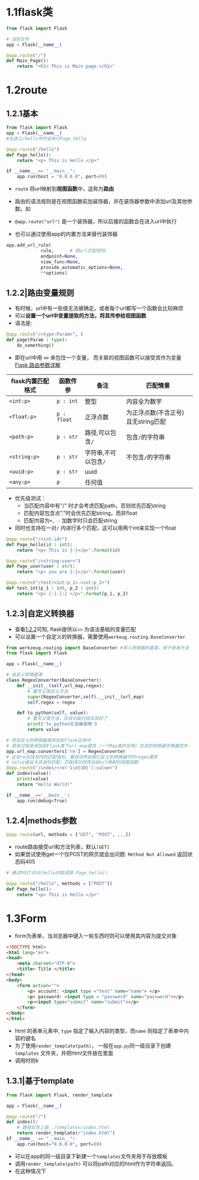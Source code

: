 # 1.1flask类

```python
from flask import Flask

# 当前文件
app = Flask(__name__)

@app.route("/")
def Main_Page():
    return "<h1> This is Main page.</h1>"

```
# 1.2route

## 1.2.1基本

```python
from flask import Flask
app = Flask(__name__)
#在进入/hello中时会执行Page_hellp

@app.route("/hello")
def Page_hello():
    return "<p> This is Hello.</p>"

if __name__ == "__main__":
    app.run(host = "0.0.0.0", port=80)
```
- `route` 将url映射到**视图函数**中，这称为**路由**
- 路由的语法规则是在视图函数前加装饰器，并在装饰器参数中添加url及其他参数。如
- `@app.route("url")` 是一个装饰器，所以后接的函数会在进入url中执行

- 也可以通过使用app的内置方法来替代装饰器
```python
app.add_url_rule(
			 rule,      # 即url匹配规则 
			 endpoint=None, 
			 view_func=None, 
			 provide_automatic_options=None, 
			 **options)
``` 

## 1.2.2|路由变量规则


- 有时候，url中有一些值无法被确定。或者每个url都写一个函数会比较麻烦
- 可以**设置一个url中变量提取的方法，将其传参给视图函数**
- 语法是:
```python
@app.route("/<type:Param>", )
def page(Param : type):
    do_something()
```
- 即在url中用 **`<>`** 来包住一个变量， 而关联的视图函数可以接受其作为变量
[Flask 路由参数详解](https://tedboy.github.io/flask/quickstart/quickstart4.html?highlight=rule#variable-rules)

| flask内置匹配格式 | 函数传参    | 备注                 | 匹配情景     | 
| ----------------- | ----------- | -------------------- | --- |
| `<int:p>`         | `p : int`   | 整型                 |内容全为数字     |
| `<float:p>`       | `p : float` | 正浮点数             | 为正浮点数(不含正号)且无string匹配    |
| `<path:p>`        | `p : str`   | 路径,可以包含`/`     | 包含`/`的字符串    |
| `<string:p>`      | `p : str`   | 字符串,不可以包含`/` | 不包含`/`的字符串    |
| `<uuid:p>`        | `p : str`   | uuid                 |     |
| `<any:p>`         | `p`         | 任何值               |     |

- 优先级测试：
  - 当匹配内容中有"/" 时才会考虑匹配path，否则优先匹配string
  - 匹配内容包含点"."时会优先匹配string，而非float
  - 匹配内容为`+, -` 加数字时只会匹配string
- 同时也支持在一对`/` 内进行多个匹配，这可以用两个int来实现一个float
```python
@app.route("/<int:id>")
def Page_hello(id : int):
    return "<p> This is {:}</p>".format(id)

@app.route("/<string:user>")
def Page_user(user : str):
    return "<p> you are {:}</p>".format(user)

@app.route("/test/<int:p_1>.<int:p_2>")
def test_int(p_1 : int, p_2 : int):
    return "<p> {:}.{:} </p>".format(p_1, p_2)
```

## 1.2.3|自定义转换器

- 查看[1.2.2](#1.2.2|路由变量规则)可知, flask提供以`<>` 为语法基础的变量匹配
- 可以设置一个自定义的转换器，需要使用`werkeug.routing.BaseConverter`
```python
from werkzeug.routing import BaseConverter #导入转换器的基类，用于继承方法
from flask import Flask

app = Flask(__name__)

# 自定义转换器类
class RegexConverter(BaseConverter):
    def __init__(self,url_map,regex):
        # 重写父类定义方法
        super(RegexConverter,self).__init__(url_map)
        self.regex = regex

    def to_python(self, value):
        # 重写父类方法，后续功能已经实现好了
        print('to_python方法被调用')
        return value

# 将自定义的转换器类添加到flask应用中
# 具体过程是添加到Flask类下url_map属性（一个Map类的实例）包含的转换器字典属性中
app.url_map.converters['re'] = RegexConverter
# 此处re后括号内的匹配语句，被自动传给我们定义的转换器中的regex属性
# value值会与该语句匹配，匹配成功则传达给url映射的视图函数
@app.route("/index/<re('1\d{10}'):value>")
def index(value):
    print(value)
    return "Hello World!"

if __name__=='__main__':
    app.run(debug=True)


```

## 1.2.4|methods参数
```python
@app.route(url, methods = ["GET", "POST", ...])
```
- route路由接受url和方法列表，默认`[GET]`
- 如果尝试使用get一个仅POST的网页就会出问题: `Method Not Allowed` 返回状态码405
```Python
# 通过POST访问/hello时能调用 Page_hello()

@app.route("/hello", methods = ["POST"])
def Page_hello():
    return "<p> This is Hello.</p>"
```


# 1.3Form

- form为表单，当浏览器中键入一些东西时则可以使用其内容为提交对象
```html
<!DOCTYPE html>
<html lang="en">
<head> 
    <meta charset="UTF-8">
    <title> Title </title>
</head>
<body>
    <form action="">
        <p> account: <input type ="text" name="name"> </p>
        <p> password: <input type = "password" name="password"></p>
        <p><input type="submit" name="submit"></p>
    </form>
</body>
</html>
```
- html 的表单元素中, `type` 指定了输入内容的类型，而`name` 则指定了表单中内容的键名
- 为了使用`render_template(path)`， 一般在`app.py`同一级目录下创建`templates` 文件夹，并把html文件放在里面
- 调用时则k
## 1.3.1|基于template


```python
from flask import Flask, render_template

app = Flask(__name__)

@app.route("/")
def index():
	# 路径实际上是 ./templates/index.html
    return render_template(r"index.html")
if __name__ == "__main__":
    app.run(host="0.0.0.0", port=80)
```
- 可以在app的同一级目录下新建一个`templates`文件夹用于存放模板
- 调用`render_template(path)` 可以将path对应的html作为字符串返回。
- 在这种情况下